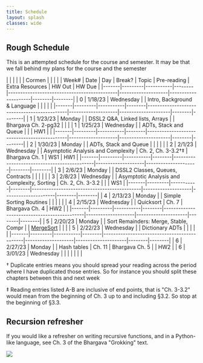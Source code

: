 ```yaml
---
title: Schedule 
layout: splash
classes: wide
---
```


## Rough Schedule

This is an attempted schedule for the course and semester. It may be that we fall behind my plans for the course and the semester

|       |         |           |        |                                             | Cormen             |                     |        |        |
| Week# | Date    | Day       | Break? | Topic                                       | Pre-reading        | Extra Resources     | HW Out | HW Due |
|-------|---------|-----------|--------|---------------------------------------------|--------------------|---------------------|--------|--------|
| 0     | 1/18/23 | Wednesday |        | Intro, Background & Language                |                    |                     |        |        |
|-------|---------|-----------|--------|---------------------------------------------|--------------------|---------------------|--------|--------|
| 1     | 1/23/23 | Monday    |        | DSSL2 Q&A, Linked lists, Arrays             |                    | Bhargava Ch. 2-pg32 |        |        |
| 1     | 1/25/23 | Wednesday |        | ADTs, Stack and Queue                       |                    |                     | HW1    |        |
|-------|---------|-----------|--------|---------------------------------------------|--------------------|---------------------|--------|--------|
| 2     | 1/30/23 | Monday    |        | ADTs, Stack and Queue                       |                    |                     |        |        |
| 2     | 2/1/23  | Wednesday |        | Asymptotic Analysis and Complexity          | Ch. 2, Ch. 3-3.2†‡ | Bhargava Ch. 1      | WS1    | HW1    |
|-------|---------|-----------|--------|---------------------------------------------|--------------------|---------------------|--------|--------|
| 3     | 2/6/23  | Monday    |        | DSSL2 Classes, Queues, Contracts            |                    |                     |        |        |
| 3     | 2/8/23  | Wednesday |        | Asymptotic Analysis and Complexity, Sorting | Ch. 2, Ch. 3-3.2   |                     |        | WS1    |
|-------|---------|-----------|--------|---------------------------------------------|--------------------|---------------------|--------|--------|
| 4     | 2/13/23 | Monday    |        | Simple Sorting Routines                     |                    |                     |        |        |
| 4     | 2/15/23 | Wednesday |        | Quicksort                                   | Ch. 7              | Bhargava Ch. 4      | HW2    |        |
|-------|---------|-----------|--------|---------------------------------------------|--------------------|---------------------|--------|--------|
| 5     | 2/20/23 | Monday    |        | Sort Remainders: Merge, Stable, Compr       |                    | [MergeSort][Merge]  |        |        |
| 5     | 2/22/23 | Wednesday |        | Dictionary ADTs                             |                    |                     |        |        |
|-------|---------|-----------|--------|---------------------------------------------|--------------------|---------------------|--------|--------|
| 6     | 2/27/23 | Monday    |        | Hash tables                                 | Ch. 11             | Bhargava Ch. 5      |        | HW2    |
| 6     | 3/01/23 | Wednesday |        |                                             |                    |                     |        |        |


† Duplicate entries means you should spread your reading across the
period where I have duplicated those entries. So for instance you
should split these chapters between this and next week

‡ Reading entries listed A-B are inclusive of end points, that is "Ch.
3-3.2" would mean from the beginning of Ch. 3 up to and including
§3.2. So stop at the beginning of §3.3.

## Recursion refresher

If you would like a refresher on writing recursive functions, and in a
Python-like language, see Ch. 3 of the Bhargava "Grokking" text.


<img src="https://imgs.xkcd.com/comics/tree.png">


[Quick]: https://www.youtube.com/watch?v=ywWBy6J5gz8
[Merge]: https://www.youtube.com/watch?v=XaqR3G_NVoo
